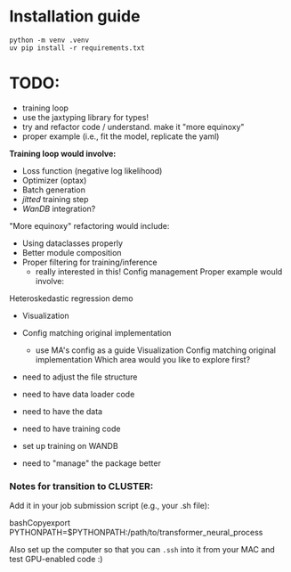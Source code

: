 # Installation guide
```
python -m venv .venv
uv pip install -r requirements.txt
```
# TODO: 

- training loop 
- use the jaxtyping library for types!
- try and refactor code / understand. make it "more equinoxy"
- proper example (i.e., fit the model, replicate the yaml)

**Training loop would involve:**

- Loss function (negative log likelihood)
- Optimizer (optax)
- Batch generation
- *jitted* training step
- *WanDB* integration?

"More equinoxy" refactoring would include:
- Using dataclasses properly
- Better module composition
- Proper filtering for training/inference
  - really interested in this! 
Config management
Proper example would involve:

Heteroskedastic regression demo
- Visualization
- Config matching original implementation
  - use MA's config as a guide
Visualization
Config matching original implementation
Which area would you like to explore first?

- need to adjust the file structure 

- need to have data loader code

- need to have the data 

- need to have training code 

- set up training on WANDB 

- need to "manage" the package better


### Notes for transition to CLUSTER: 

Add it in your job submission script (e.g., your .sh file):

bashCopyexport PYTHONPATH=$PYTHONPATH:/path/to/transformer_neural_process

Also set up the computer so that you can `.ssh` into it from your MAC and test GPU-enabled code :) 
